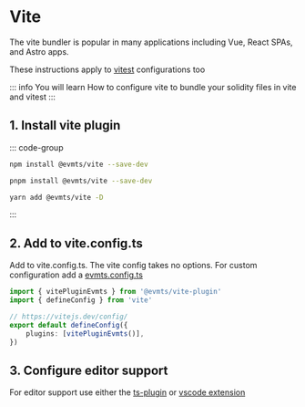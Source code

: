 # Vite

The vite bundler is popular in many applications including Vue, React SPAs, and Astro apps.

These instructions apply to [vitest](todo.link) configurations too

::: info You will learn
How to configure vite to bundle your solidity files in vite and vitest
:::

## 1. Install vite plugin

::: code-group

```bash [npm]
npm install @evmts/vite --save-dev
```

```bash [pnpm]
pnpm install @evmts/vite --save-dev
```

```bash [yarn]
yarn add @evmts/vite -D
```

::: 

## 2. Add to vite.config.ts

Add to vite.config.ts.  The vite config takes no options.  For custom configuration add a [evmts.config.ts](../reference/config.md)

```typescript vite.config.ts
import { vitePluginEvmts } from '@evmts/vite-plugin'
import { defineConfig } from 'vite'

// https://vitejs.dev/config/
export default defineConfig({
	plugins: [vitePluginEvmts()],
})
```

## 3. Configure editor support

For editor support use either the [ts-plugin](../tutorial/typescript) or [vscode extension](../guides/vscode)

